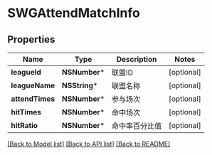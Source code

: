 # SWGAttendMatchInfo

## Properties
Name | Type | Description | Notes
------------ | ------------- | ------------- | -------------
**leagueId** | **NSNumber*** | 联盟ID | [optional] 
**leagueName** | **NSString*** | 联盟名称 | [optional] 
**attendTimes** | **NSNumber*** | 参与场次 | [optional] 
**hitTimes** | **NSNumber*** | 命中场次 | [optional] 
**hitRatio** | **NSNumber*** | 命中率百分比值 | [optional] 

[[Back to Model list]](../README.md#documentation-for-models) [[Back to API list]](../README.md#documentation-for-api-endpoints) [[Back to README]](../README.md)


